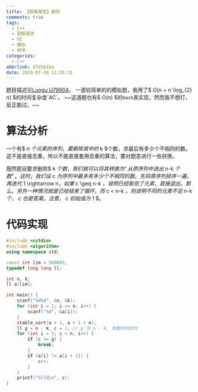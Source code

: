 ```yaml
---
title: 【题解报告】删除
comments: true
tags:
  - C++
  - 题解报告
  - OI
  - 模拟
  - 排序
categories:
  - C++
abbrlink: d7d3b1ba
date: 2019-07-28 11:55:31
---
```

题目描述见[Luogu U79904](https://www.luogu.org/problem/U79904)。
一道较简单的的模拟题，我用了$ O(n + n \log_{2} n) $的时间复杂度`AC`。
~~这道题也有$ O(n) $的`Hash`表实现，然而我不想打，反正能过。~~
<!-- more -->
# 算法分析
一个有$ n $个元素的序列，要删除其中的$ k $个数，求最后有多少个不相同的数。这不是直接去重，所以不能直接套用去重的算法，要对题意进行一些转换。  

既然题目要求删除$ k $个数，我们就可以将其转换为“从原序列中选出$ n-k $个数”。这时，我们设$ c $为序列中最多有多少个不相同的数。先将原序列排序一遍，再迭代$ 1 \rightarrow n$，如果$ c \geq n-k $，说明已经取完了元素，直接退出。那么，另外一种情况就是已经结束了循环，而$ c < n-k $，则说明不同的元素不足$ n-k $个，$ c $也是答案。注意，$ c $初始值为$ 1 $。

# 代码实现

```cpp
#include <cstdio>
#include <algorithm>
using namespace std;

const int lim = 500001;
typedef long long ll;

int n, k;
ll a[lim];

int main() {
    scanf("%d%d", &n, &k);
    for (int i = 1; i <= n; i++) {
        scanf("%d", &a[i]);
    }
    stable_sort(a + 1, a + 1 + n);
    ll g = n - k, c = 1; // g 为 n - k, 常数时间优化
    for (int i = 1; i < n; i++) {
        if (c >= g) {
            break;
        }
        if (a[i] != a[i + 1]) {
            c++;
        }
    }
    printf("%lld\n", c);
}
```




